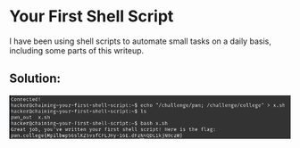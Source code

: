 # Your First Shell Script

I have been using shell scripts to automate small tasks on a daily basis, including some parts of this writeup.


## Solution:

![solution](02_Your_First_Shell_Script.png)
